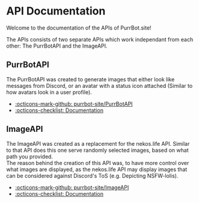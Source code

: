 [github_imageapi]: https://github.com/purrbot-site/ImageAPI
[github_purrbotapi]: https://github.com/purrbot-site/PurrBotAPI

# API Documentation
Welcome to the documentation of the APIs of PurrBot.site!

The APIs consists of two separate APIs which work independant from each other: The PurrBotAPI and the ImageAPI.

## PurrBotAPI
The PurrBotAPI was created to generate images that either look like messages from Discord, or an avatar with a status icon attached (Similar to how avatars look in a user profile).

- [:octicons-mark-github: purrbot-site/PurrBotAPI][github_purrbotapi]
- [:octicons-checklist: Documentation](purrbotapi)

## ImageAPI
The ImageAPI was created as a replacement for the nekos.life API. Similar to that API does this one serve randomly selected images, based on what path you provided.  
The reason behind the creation of this API was, to have more control over what images are displayed, as the nekos.life API may display images that can be considered against Discord's ToS (e.g. Depicting NSFW-lolis).

- [:octicons-mark-github: purrbot-site/ImageAPI][github_imageapi]
- [:octicons-checklist: Documentation](imageapi)